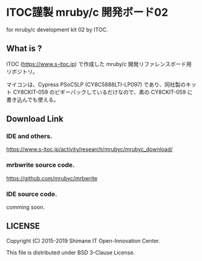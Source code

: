 # ITOC謹製 mruby/c 開発ボード02

for mruby/c development kit 02 by ITOC.

## What is ?

ITOC (https://www.s-itoc.jp) で作成した mruby/c 開発リファレンスボード用リポジトリ。

マイコンは、Cypress PSoC5LP (CY8C5888LTI-LP097) であり、同社製のキット CY8CKIT-059 のピギーバックしているだけなので、素の CY8CKIT-059 に書き込んでも使える。

## Download Link

### IDE and others.
https://www.s-itoc.jp/activity/research/mrubyc/mrubyc_download/

### mrbwrite source code.
https://github.com/mrubyc/mrbwrite

### IDE source code.
comming soon.


## LICENSE

  Copyright (C) 2015-2019 Shimane IT Open-Innovation Center.

  This file is distributed under BSD 3-Clause License.
